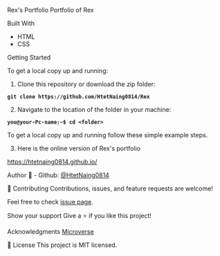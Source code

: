 Rex's Portfolio
Portfolio of Rex

Built With
- HTML
- CSS

Getting Started

To get a local copy up and running:

1. Clone this repository or download the zip folder:

**``git clone https://github.com/HtetNaing0814/Rex``**

2. Navigate to the location of the folder in your machine:

**``you@your-Pc-name:~$ cd <folder>``**

To get a local copy up and running follow these simple example steps.

3. Here is the online version of Rex's portfolio

https://htetnaing0814.github.io/

Author
👤 - Github: [@HtetNaing0814](https://github.com/Rex)

🤝 Contributing
Contributions, issues, and feature requests are welcome!

Feel free to check [issue page](https://github.com/HtetNaing0814/Rex/issues).

Show your support
Give a ⭐️ if you like this project!

Acknowledgments
[Microverse](https://bit.ly/MicroverseTN)

📝 License
This project is MIT licensed.